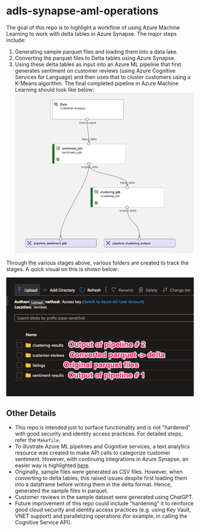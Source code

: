# adls-synapse-aml-operations
The goal of this repo is to highlight a workflow of using Azure Machine Learning to work with delta tables in
Azure Synapse. The major steps include:
1. Generating sample parquet files and loading them into a data lake.
2. Converting the parquet files to Delta tables using Azure Synapse.
3. Using these delta tables as input into an Azure ML pipeline that first generates sentiment on customer
   reviews (using Azure Cognitive Services for Language) and then uses that to cluster customers using a
   K-Means algorithm. The final completed pipeline in Azure Machine Learning should look like below:
![pipeline](./imgs/pipeline.jpg)

Through the various stages above, various folders are created to track the stages. A quick visual on this is
shown below:

![folders](./imgs/folders.jpg)

## Other Details
- This repo is intended just to surface functionality and is not "hardened" with good security and identity
  access practices. For detailed steps, refer the `Makefile`.
- To illustrate Azure ML pipelines and Cognitive services, a text analytics resource was created to make API
  calls to categorize customer sentiment. However, with continuing integrations in Azure Synapse, an easier
  way is highlighted
  [here](https://learn.microsoft.com/en-us/azure/synapse-analytics/machine-learning/tutorial-cognitive-services-sentiment).
- Originally, sample files were generated as CSV files. However, when converting to delta tables, this raised
  issues despite first loading them into a dataframe before writing them in the delta format. Hence, generated
  the sample files in parquet.
- Customer reviews in the sample dataset were generated using ChatGPT.
- Future improvement of this repo could include "hardening" it to reinforce good cloud security and identity
  access practices (e.g. using Key Vault, VNET support) and parallelizing operations (for example, in calling
  the Cognitive Service API).
